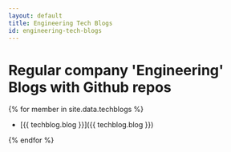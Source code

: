 ```yaml
---
layout: default
title: Engineering Tech Blogs
id: engineering-tech-blogs
---
```


# Regular company 'Engineering' Blogs with Github repos

{% for member in site.data.techblogs %}

* [{{ techblog.blog }}]({{ techblog.blog }})

{% endfor %}

